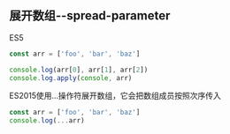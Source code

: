## 展开数组--spread-parameter
ES5
```javascript
const arr = ['foo', 'bar', 'baz']

console.log(arr[0], arr[1], arr[2])
console.log.apply(console, arr)
```
ES2015使用...操作符展开数组，它会把数组成员按照次序传入
```javascript
const arr = ['foo', 'bar', 'baz']
console.log(...arr)
```
